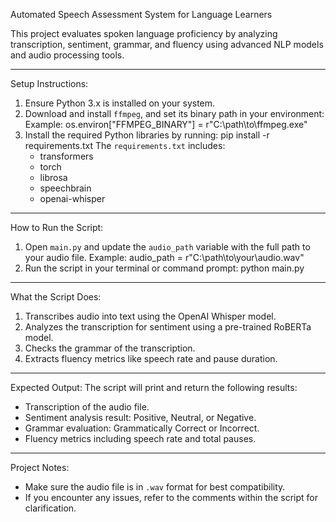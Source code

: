 Automated Speech Assessment System for Language Learners

This project evaluates spoken language proficiency by analyzing transcription, sentiment, grammar, and fluency using advanced NLP models and audio processing tools.

---

Setup Instructions:
1. Ensure Python 3.x is installed on your system.
2. Download and install `ffmpeg`, and set its binary path in your environment:
   Example:
   os.environ["FFMPEG_BINARY"] = r"C:\path\to\ffmpeg.exe"
3. Install the required Python libraries by running:
   pip install -r requirements.txt
   The `requirements.txt` includes:
   - transformers
   - torch
   - librosa
   - speechbrain
   - openai-whisper

---

How to Run the Script:
1. Open `main.py` and update the `audio_path` variable with the full path to your audio file.
   Example:
   audio_path = r"C:\path\to\your\audio.wav"
2. Run the script in your terminal or command prompt:
   python main.py

---

What the Script Does:
1. Transcribes audio into text using the OpenAI Whisper model.
2. Analyzes the transcription for sentiment using a pre-trained RoBERTa model.
3. Checks the grammar of the transcription.
4. Extracts fluency metrics like speech rate and pause duration.

---

Expected Output:
The script will print and return the following results:
- Transcription of the audio file.
- Sentiment analysis result: Positive, Neutral, or Negative.
- Grammar evaluation: Grammatically Correct or Incorrect.
- Fluency metrics including speech rate and total pauses.

---

Project Notes:
- Make sure the audio file is in `.wav` format for best compatibility.
- If you encounter any issues, refer to the comments within the script for clarification.
